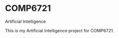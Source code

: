 COMP6721
========

Artificial Intelligence

This is my Artificial Intelligence project for COMP6721.
